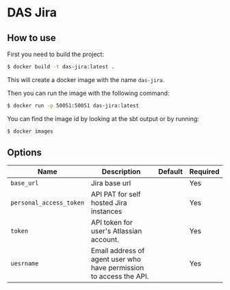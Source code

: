 # DAS Jira

## How to use

First you need to build the project:
```bash
$ docker build -t das-jira:latest .
```

This will create a docker image with the name `das-jira`.

Then you can run the image with the following command:
```bash
$ docker run -p 50051:50051 das-jira:latest
```

You can find the image id by looking at the sbt output or by running:
```bash
$ docker images
```

## Options

| Name                    | Description                                                        | Default | Required |
|-------------------------|--------------------------------------------------------------------|---------|----------|
| `base_url`              | Jira base url                                                      |         | Yes      |
| `personal_access_token` | API PAT for self hosted Jira instances                             |         | Yes      |
| `token`                 | API token for user's Atlassian account.                            |         | Yes      |
| `uesrname`              | Email address of agent user who have permission to access the API. |         | Yes      |
